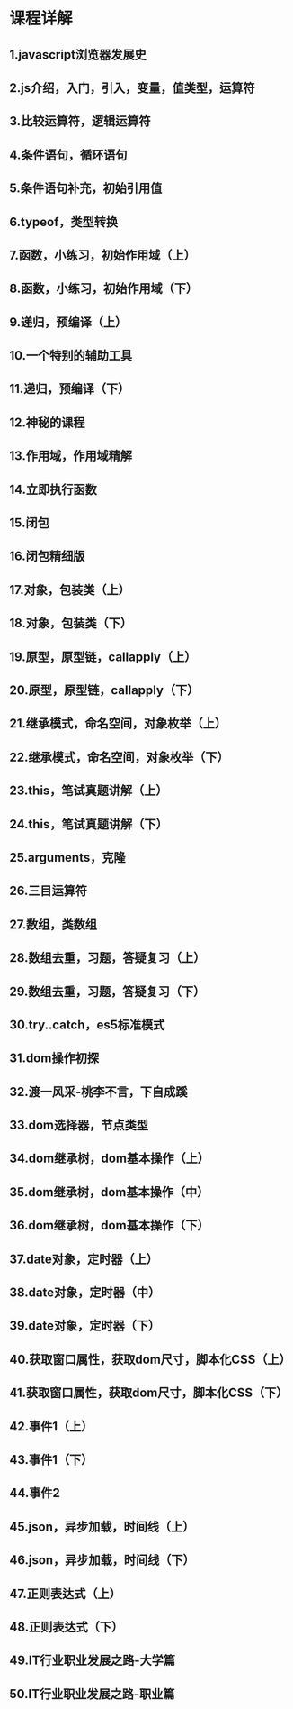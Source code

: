 # 课程详解

## 1.javascript浏览器发展史

## 2.js介绍，入门，引入，变量，值类型，运算符

## 3.比较运算符，逻辑运算符

## 4.条件语句，循环语句

## 5.条件语句补充，初始引用值

## 6.typeof，类型转换

## 7.函数，小练习，初始作用域（上）

## 8.函数，小练习，初始作用域（下）

## 9.递归，预编译（上）

## 10.一个特别的辅助工具

## 11.递归，预编译（下）

## 12.神秘的课程

## 13.作用域，作用域精解

## 14.立即执行函数

## 15.闭包

## 16.闭包精细版

## 17.对象，包装类（上）

## 18.对象，包装类（下）

## 19.原型，原型链，callapply（上）

## 20.原型，原型链，callapply（下）

## 21.继承模式，命名空间，对象枚举（上）

## 22.继承模式，命名空间，对象枚举（下）

## 23.this，笔试真题讲解（上）

## 24.this，笔试真题讲解（下）

## 25.arguments，克隆

## 26.三目运算符

## 27.数组，类数组

## 28.数组去重，习题，答疑复习（上）

## 29.数组去重，习题，答疑复习（下）

## 30.try..catch，es5标准模式

## 31.dom操作初探

## 32.渡一风采-桃李不言，下自成蹊

## 33.dom选择器，节点类型

## 34.dom继承树，dom基本操作（上）

## 35.dom继承树，dom基本操作（中）

## 36.dom继承树，dom基本操作（下）

## 37.date对象，定时器（上）

## 38.date对象，定时器（中）

## 39.date对象，定时器（下）

## 40.获取窗口属性，获取dom尺寸，脚本化CSS（上）

## 41.获取窗口属性，获取dom尺寸，脚本化CSS（下）

## 42.事件1（上）

## 43.事件1（下）

## 44.事件2

## 45.json，异步加载，时间线（上）

## 46.json，异步加载，时间线（下）

## 47.正则表达式（上）

## 48.正则表达式（下）

## 49.IT行业职业发展之路-大学篇

## 50.IT行业职业发展之路-职业篇

